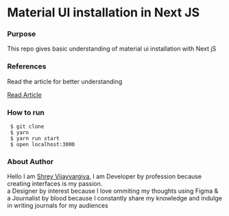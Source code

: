 <h1>Material UI installation in Next JS</h1>

<h3>Purpose</h3>
<p>This repo gives basic understanding of material ui installation with Next jS
</p>


<h3>References</h3>
<p>Read the article for better understanding</p>

<a href="The perfect endpoints for filtering currencies">Read Article</a>

<h3>How to run</h3>
 
 ```
  $ git clone
  $ yarn
  $ yarn run start
  $ open localhost:3000
 ```

<h3>About Author</h3>
<p>Hello I am <a href="https://shreyvijayvargiya26.medium.com/">Shrey Vijayvargiya</a>, I am Developer by profession because creating interfaces is my passion. 
  <br /> a Designer by interest because I love ommiting my thoughts using Figma & <br />a Journalist by blood because I constantly share my knowledge and indulge in writing journals for my audiences</p>

